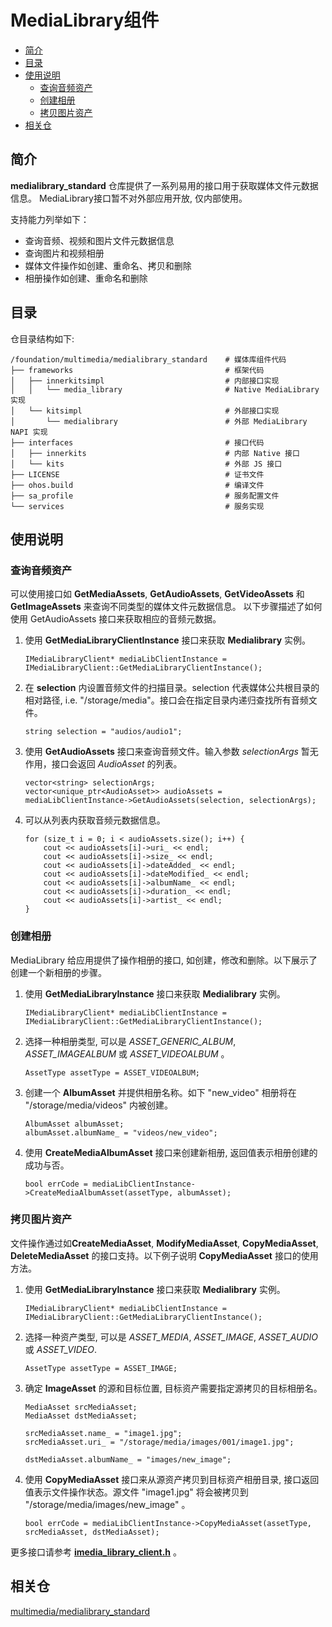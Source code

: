 # MediaLibrary组件<a name="ZH-CN_TOPIC_0000001147574647"></a>

- [简介](#section1158716411637)
- [目录](#section161941989596)
- [使用说明](#usage-guidelines)
    - [查询音频资产](#get-audioasset)
    - [创建相册](#create-album)
    - [拷贝图片资产](#copy-imageasset)
- [相关仓](#section1533973044317)


## 简介<a name="section1158716411637"></a>

**medialibrary\_standard** 仓库提供了一系列易用的接口用于获取媒体文件元数据信息。
MediaLibrary接口暂不对外部应用开放, 仅内部使用。

支持能力列举如下：
- 查询音频、视频和图片文件元数据信息
- 查询图片和视频相册
- 媒体文件操作如创建、重命名、拷贝和删除
- 相册操作如创建、重命名和删除


## 目录<a name="section161941989596"></a>

仓目录结构如下:
```
/foundation/multimedia/medialibrary_standard    # 媒体库组件代码
├── frameworks                                  # 框架代码
│   ├── innerkitsimpl                           # 内部接口实现
│   │   └── media_library                       # Native MediaLibrary 实现
│   └── kitsimpl                                # 外部接口实现
│       └── medialibrary                        # 外部 MediaLibrary NAPI 实现
├── interfaces                                  # 接口代码
│   ├── innerkits                               # 内部 Native 接口
│   └── kits                                    # 外部 JS 接口
├── LICENSE                                     # 证书文件
├── ohos.build                                  # 编译文件
├── sa_profile                                  # 服务配置文件
└── services                                    # 服务实现
```

## 使用说明<a name="usage-guidelines"></a>
### 查询音频资产<a name="get-audioasset"></a>
可以使用接口如 **GetMediaAssets**, **GetAudioAssets**, **GetVideoAssets** 和 **GetImageAssets** 来查询不同类型的媒体文件元数据信息。
以下步骤描述了如何使用 GetAudioAssets 接口来获取相应的音频元数据。
1. 使用 **GetMediaLibraryClientInstance** 接口来获取 **Medialibrary** 实例。
    ```
    IMediaLibraryClient* mediaLibClientInstance = IMediaLibraryClient::GetMediaLibraryClientInstance();
    ```
2. 在 **selection** 内设置音频文件的扫描目录。selection 代表媒体公共根目录的相对路径, i.e. "/storage/media"。接口会在指定目录内递归查找所有音频文件。
    ```
    string selection = "audios/audio1";
    ```
3. 使用 **GetAudioAssets** 接口来查询音频文件。输入参数 *selectionArgs* 暂无作用，接口会返回 *AudioAsset* 的列表。
    ```
    vector<string> selectionArgs;
    vector<unique_ptr<AudioAsset>> audioAssets = mediaLibClientInstance->GetAudioAssets(selection, selectionArgs);
    ```
4. 可以从列表内获取音频元数据信息。
    ```
    for (size_t i = 0; i < audioAssets.size(); i++) {
        cout << audioAssets[i]->uri_ << endl;
        cout << audioAssets[i]->size_ << endl;
        cout << audioAssets[i]->dateAdded_ << endl;
        cout << audioAssets[i]->dateModified_ << endl;
        cout << audioAssets[i]->albumName_ << endl;
        cout << audioAssets[i]->duration_ << endl;
        cout << audioAssets[i]->artist_ << endl;
    }
    ```

### 创建相册<a name="create-album"></a>
MediaLibrary 给应用提供了操作相册的接口, 如创建，修改和删除。以下展示了创建一个新相册的步骤。
1. 使用 **GetMediaLibraryInstance** 接口来获取 **Medialibrary** 实例。
    ```
    IMediaLibraryClient* mediaLibClientInstance = IMediaLibraryClient::GetMediaLibraryClientInstance();
    ```
2. 选择一种相册类型, 可以是 *ASSET_GENERIC_ALBUM*, *ASSET_IMAGEALBUM* 或 *ASSET_VIDEOALBUM* 。
    ```
    AssetType assetType = ASSET_VIDEOALBUM;
    ```
3. 创建一个 **AlbumAsset** 并提供相册名称。如下 "new_video" 相册将在 "/storage/media/videos" 内被创建。
    ```
    AlbumAsset albumAsset;
    albumAsset.albumName_ = "videos/new_video";
    ```
4. 使用 **CreateMediaAlbumAsset** 接口来创建新相册, 返回值表示相册创建的成功与否。
    ```
    bool errCode = mediaLibClientInstance->CreateMediaAlbumAsset(assetType, albumAsset);
    ```

### 拷贝图片资产<a name="copy-imageasset"></a>
文件操作通过如**CreateMediaAsset**, **ModifyMediaAsset**, **CopyMediaAsset**, **DeleteMediaAsset** 的接口支持。以下例子说明 **CopyMediaAsset** 接口的使用方法。
1. 使用 **GetMediaLibraryInstance** 接口来获取 **Medialibrary** 实例。
    ```
    IMediaLibraryClient* mediaLibClientInstance = IMediaLibraryClient::GetMediaLibraryClientInstance();
    ```
2. 选择一种资产类型, 可以是 *ASSET_MEDIA*, *ASSET_IMAGE*, *ASSET_AUDIO* 或 *ASSET_VIDEO*.
    ```
    AssetType assetType = ASSET_IMAGE;
    ```
3. 确定 **ImageAsset** 的源和目标位置, 目标资产需要指定源拷贝的目标相册名。 
    ```
    MediaAsset srcMediaAsset;
    MediaAsset dstMediaAsset;

    srcMediaAsset.name_ = "image1.jpg";
    srcMediaAsset.uri_ = "/storage/media/images/001/image1.jpg";

    dstMediaAsset.albumName_ = "images/new_image";
    ```
4. 使用 **CopyMediaAsset** 接口来从源资产拷贝到目标资产相册目录, 接口返回值表示文件操作状态。源文件 "image1.jpg" 将会被拷贝到 "/storage/media/images/new_image" 。
    ```
    bool errCode = mediaLibClientInstance->CopyMediaAsset(assetType, srcMediaAsset, dstMediaAsset);
    ```

更多接口请参考 [**imedia_library_client.h**](https://gitee.com/openharmony/multimedia_medialibrary_standard/blob/master/interfaces/innerkits/native/include/imedia_library_client.h) 。


## 相关仓<a name="section1533973044317"></a>
[multimedia/medialibrary_standard](https://gitee.com/openharmony/multimedia_medialibrary_standard)
